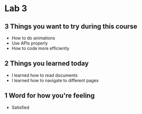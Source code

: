 # Lab 3
## 3 Things you want to try during this course
   - How to do animations
   - Use APIs properly
   - How to code more efficiently 
## 2 Things you learned today
   - I learned how to read documents
   - I learned how to navigate to different pages
## 1 Word for how you're feeling
   - Satisfied